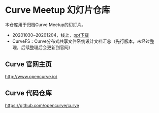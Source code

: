 # Curve Meetup 幻灯片仓库

本仓库用于归档Curve Meetup的幻灯片。

- 20201030~20201204，线上，[ppt下载](./2020)
- CurveFS：Curve分布式共享文件系统设计文档汇总（先行版本，未经过整理，后续整理后会更新到官网）

## Curve 官网主页

http://www.opencurve.io/

## Curve 代码仓库

https://github.com/opencurve/curve